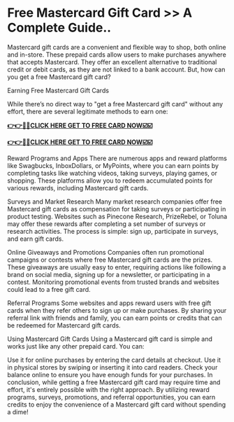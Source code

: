 # Free Mastercard Gift Card >> A Complete Guide..

Mastercard gift cards are a convenient and flexible way to shop, both online and in-store. These prepaid cards allow users to make purchases anywhere that accepts Mastercard. They offer an excellent alternative to traditional credit or debit cards, as they are not linked to a bank account. But, how can you get a free Mastercard gift card?

Earning Free Mastercard Gift Cards

While there’s no direct way to "get a free Mastercard gift card" without any effort, there are several legitimate methods to earn one:

[**👉👉🎯🎯CLICK HERE GET TO FREE CARD NOW☑️☑️**](https://free-gift-card.raj-solution.com/958f890)


[**👉👉🎯🎯CLICK HERE GET TO FREE CARD NOW☑️☑️**](https://free-gift-card.raj-solution.com/958f890)

Reward Programs and Apps
There are numerous apps and reward platforms like Swagbucks, InboxDollars, or MyPoints, where you can earn points by completing tasks like watching videos, taking surveys, playing games, or shopping. These platforms allow you to redeem accumulated points for various rewards, including Mastercard gift cards.

Surveys and Market Research
Many market research companies offer free Mastercard gift cards as compensation for taking surveys or participating in product testing. Websites such as Pinecone Research, PrizeRebel, or Toluna may offer these rewards after completing a set number of surveys or research activities. The process is simple: sign up, participate in surveys, and earn gift cards.

Online Giveaways and Promotions
Companies often run promotional campaigns or contests where free Mastercard gift cards are the prizes. These giveaways are usually easy to enter, requiring actions like following a brand on social media, signing up for a newsletter, or participating in a contest. Monitoring promotional events from trusted brands and websites could lead to a free gift card.

Referral Programs
Some websites and apps reward users with free gift cards when they refer others to sign up or make purchases. By sharing your referral link with friends and family, you can earn points or credits that can be redeemed for Mastercard gift cards.

Using Mastercard Gift Cards
Using a Mastercard gift card is simple and works just like any other prepaid card. You can:

Use it for online purchases by entering the card details at checkout.
Use it in physical stores by swiping or inserting it into card readers.
Check your balance online to ensure you have enough funds for your purchases.
In conclusion, while getting a free Mastercard gift card may require time and effort, it's entirely possible with the right approach. By utilizing reward programs, surveys, promotions, and referral opportunities, you can earn credits to enjoy the convenience of a Mastercard gift card without spending a dime!



